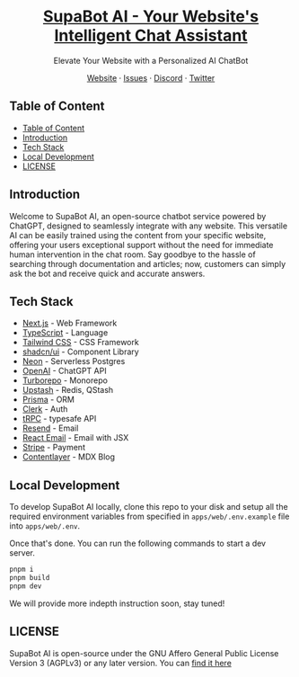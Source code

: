 <a href="https://supabotai.com">
  <h1 align="center">SupaBot AI - Your Website's Intelligent Chat Assistant</h1>
</a>

<p align="center">
  Elevate Your Website with a Personalized AI ChatBot
</p>

<p align="center">
    <a href="https://supabotai.com">Website</a>
    ·
    <a href="https://supabotai.com/issues">Issues</a>
    ·
    <a href="https://supabotai.com/discord">Discord</a>
    ·
    <a href="https://supabotai.com/twitter">Twitter</a>
</p>

## Table of Content

- [Table of Content](#table-of-content)
- [Introduction](#introduction)
- [Tech Stack](#tech-stack)
- [Local Development](#local-development)
- [LICENSE](#license)

## Introduction

Welcome to SupaBot AI, an open-source chatbot service powered by ChatGPT, designed to seamlessly integrate with any website. This versatile AI can be easily trained using the content from your specific website, offering your users exceptional support without the need for immediate human intervention in the chat room. Say goodbye to the hassle of searching through documentation and articles; now, customers can simply ask the bot and receive quick and accurate answers.

## Tech Stack

- [Next.js](https://nextjs.org) - Web Framework
- [TypeScript](https://www.typescriptlang.org) - Language
- [Tailwind CSS](https://tailwindcss.com) - CSS Framework
- [shadcn/ui](https://ui.shadcn.com) - Component Library
- [Neon](https://neon.tech) - Serverless Postgres
- [OpenAI](https://openai.com) - ChatGPT API
- [Turborepo](https://turbo.build) - Monorepo
- [Upstash](https://upstash.com) - Redis, QStash
- [Prisma](https://prisma.com) - ORM
- [Clerk](https://clerk.com) - Auth
- [tRPC](https://trpc.io/) - typesafe API
- [Resend](https://resend.com) - Email
- [React Email](https://react.email) - Email with JSX
- [Stripe](https://stripe.com) - Payment
- [Contentlayer](https://contentlayer.dev) - MDX Blog

## Local Development

To develop SupaBot AI locally, clone this repo to your disk and setup all the required environment variables from specified in `apps/web/.env.example` file into `apps/web/.env`.

Once that's done. You can run the following commands to start a dev server.

```bash
pnpm i
pnpm build
pnpm dev
```

We will provide more indepth instruction soon, stay tuned!

## LICENSE

SupaBot AI is open-source under the GNU Affero General Public License Version 3 (AGPLv3) or any later version. You can [find it here](https://github.com/iam-rohid/supabot-ai/blob/main/LICENSE)
